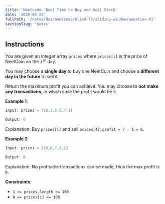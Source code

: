 ```yaml
---
title: 'Neetcode: Best Time to Buy and Sell Stock'
date: '2025-08-23'
fullPath: '/notes/dsa/neetcode/blind-75/sliding-window/question-01'
sectionSlug: 'notes'
---
```


## Instructions

You are given an integer array `prices` where `prices[i]` is the price of NeetCoin on the <code><em>i<sup>th</sup></em></code> day.

You may choose a **single day** to buy one NeetCoin and choose a **different day in the future** to sell it.

Return the maximum profit you can achieve. You may choose to **not make any transactions**, in which case the profit would be `0`.

**Example 1**:

```Java
Input: prices = [10,1,5,6,7,1]

Output: 6
```

Explanation: Buy `prices[1]` and sell `prices[4]`, `profit = 7 - 1 = 6`.

**Example 2**:

```Java
Input: prices = [10,8,7,5,2]

Output: 0
```

Explanation: No profitable transactions can be made, thus the max profit is `0`.

**Constraints**:

- `1 <= prices.length <= 100`
- `0 <= prices[i] <= 100`

